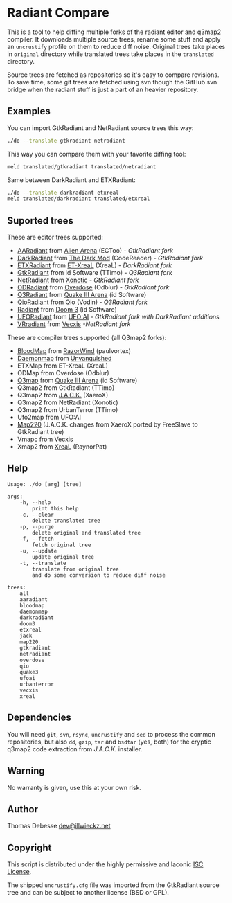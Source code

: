 Radiant Compare
===============

This is a tool to help diffing multiple forks of the radiant editor and q3map2 compiler. It downloads multiple source trees, rename some stuff and apply an `uncrustify` profile on them to reduce diff noise. Original trees take places in `original` directory while translated trees take places in the `translated` directory.

Source trees are fetched as repositories so it's easy to compare revisions. To save time, some git trees are fetched using svn though the GitHub svn bridge when the radiant stuff is just a part of an heavier repository.

Examples
--------

You can import GtkRadiant and NetRadiant source trees this way:

```sh
./do --translate gtkradiant netradiant
```

This way you can compare them with your favorite diffing tool:

```sh
meld translated/gtkradiant translated/netradiant
```

Same between DarkRadiant and ETXRadiant:

```sh
./do --translate darkradiant etxreal
meld translated/darkradiant translated/etxreal
```

Suported trees
--------------

These are editor trees supported:

- [AARadiant](https://github.com/ECToo/aa3rdparty) from [Alien Arena](http://red.planetarena.org) (ECToo) _- GtkRadiant fork_
- [DarkRadiant](http://darkradiant.sourceforge.net) from [The Dark Mod](http://www.thedarkmod.com) (CodeReader) _- GtkRadiant fork_
- [ETXRadiant](https://sourceforge.net/p/xreal/ET-XreaL) from [ET-XreaL](http://www.moddb.com/mods/etxreal) (XreaL) _- DarkRadiant fork_
- [GtkRadiant](http://icculus.org/gtkradiant) from id Software (TTimo) _- Q3Radiant fork_
- [NetRadiant](https://gitlab.com/xonotic/netradiant) from [Xonotic](http://xonotic.org/) _- GtkRadiant fork_
- [ODRadiant](https://sourceforge.net/projects/odblur) from [Overdose](http://www.moddb.com/games/overdose) (Odblur) _- GtkRadiant fork_
- [Q3Radiant](https://github.com/id-Software/Quake-III-Arena/tree/master/q3radiant) from [Quake III Arena](https://github.com/id-Software/Quake-III-Arena) (id Software)
- [QioRadiant](https://sourceforge.net/projects/qio) from Qio (Vodin) _- Q3Radiant fork_
- [Radiant](https://github.com/id-Software/DOOM-3/tree/master/neo/tools/radiant) from [Doom 3](https://github.com/id-Software/DOOM-3) (id Software)
- [UFORadiant](https://github.com/ufoai/ufoai/) from [UFO:AI](http://ufoai.org) _- GtkRadiant fork with DarkRadiant additions_
- [VRradiant](http://projects.gamebuf.com/Vecxis/vradiant) from [Vecxis](http://vecxis.com/) _-NetRadiant fork_

These are compiler trees supported (all Q3map2 forks):

- [BloodMap](https://github.com/paulvortex/BloodMap) from [RazorWind](http://razorwind.ru/) (paulvortex)
- [Daemonmap](https://github.com/Unvanquished/daemonmap) from [Unvanquished](https://unvanquished.net)
- ETXMap from ET-XreaL (XreaL)
- ODMap from Overdose (Odblur)
- [Q3map](https://github.com/id-Software/Quake-III-Arena/tree/master/q3map) from [Quake III Arena](https://github.com/id-Software/Quake-III-Arena/) (id Software)
- Q3map2 from GtkRadiant (TTimo)
- Q3map2 from [J.A.C.K.](http://jack.hlfx.ru/en/) (XaeroX)
- Q3map2 from NetRadiant (Xonotic)
- Q3map2 from UrbanTerror (TTimo)
- Ufo2map from UFO:AI
- [Map220](https://github.com/FreeSlave/GtkRadiant/tree/map220) (J.A.C.K. changes from XaeroX ported by FreeSlave to GtkRadiant tree)
- Vmapc from Vecxis
- Xmap2 from [XreaL](https://github.com/raynorpat/xreal/) (RaynorPat)

Help
----

```
Usage: ./do [arg] [tree]

args:
	-h, --help
		print this help
	-c, --clear
		delete translated tree
	-p, --purge
		delete original and translated tree
	-f, --fetch
		fetch original tree
	-u, --update
		update original tree
	-t, --translate
		translate from original tree
		and do some conversion to reduce diff noise

trees:
	all
	aaradiant
	bloodmap
	daemonmap
	darkradiant
	doom3
	etxreal
	jack
	map220
	gtkradiant
	netradiant
	overdose
	qio
	quake3
	ufoai
	urbanterror
	vecxis
	xreal

```

Dependencies
------------

You will need `git`, `svn`, `rsync`, `uncrustify` and `sed` to process the common repositories, but also `dd`, `gzip`, `tar` and `bsdtar` (yes, both) for the cryptic q3map2 code extraction from _J.A.C.K._ installer.

Warning
-------

No warranty is given, use this at your own risk.

Author
------

Thomas Debesse <dev@illwieckz.net>

Copyright
---------

This script is distributed under the highly permissive and laconic [ISC License](COPYING.md).

The shipped `uncrustify.cfg` file was imported from the GtkRadiant source tree and can be subject to another license (BSD or GPL).

